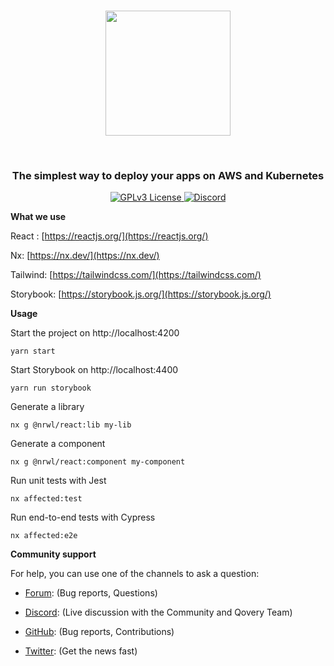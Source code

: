 
<br  />

<p  align="center">

<a  href="https://qovery.com"  target="_blank">

<img  style="display: block; margin: auto; width: 200px;"  src="https://user-images.githubusercontent.com/533928/152318674-3d036713-8f05-4972-b6e1-1c84e27ea794.svg">

</a>

</p>

<br  />

<h3 align="center">The simplest way to deploy your apps on AWS and Kubernetes</h3>

<p align="center">
<a href="https://opensource.org/licenses"> <img alt="GPLv3 License" src="https://img.shields.io/badge/License-GPL%20v3-yellow.svg"> </a>
<a href="https://discord.qovery.com"> <img alt="Discord" src="https://img.shields.io/discord/688766934917185556?label=discord&style=flat-square"> </a>
</p>

**What we use**

  React : [https://reactjs.org/](https://reactjs.org/)

Nx: [https://nx.dev/](https://nx.dev/)

Tailwind: [https://tailwindcss.com/](https://tailwindcss.com/)

Storybook: [https://storybook.js.org/](https://storybook.js.org/)


**Usage**

Start the project on http://localhost:4200

    yarn start

Start Storybook on http://localhost:4400

    yarn run storybook

Generate a library

    nx g @nrwl/react:lib my-lib

Generate a component

    nx g @nrwl/react:component my-component

Run unit tests with Jest

    nx affected:test

Run end-to-end tests with Cypress

    nx affected:e2e


**Community support**

For help, you can use one of the channels to ask a question:

-   [Forum](https://discuss.qovery.com/): (Bug reports, Questions)
    
-   [Discord](https://discord.com/invite/Bed5FRa): (Live discussion with the Community and Qovery Team)
    
-   [GitHub](https://github.com/Qovery/console): (Bug reports, Contributions)
    

-   [Twitter](https://twitter.com/qovery_): (Get the news fast)